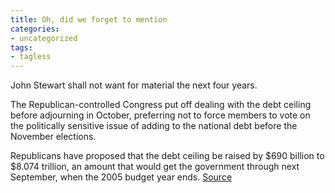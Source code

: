 ```yaml
---
title: Oh, did we forget to mention
categories:
- uncategorized
tags:
- tagless
---
```


John Stewart shall not want for material the next four years.


> 
The Republican-controlled Congress put off dealing with the debt ceiling before adjourning in October, preferring not to force members to vote on the politically sensitive issue of adding to the national debt before the November elections.

Republicans have proposed that the debt ceiling be raised by $690 billion to $8.074 trillion, an amount that would get the government through next September, when the 2005 budget year ends.
[Source][1]

   [1]: http://news.yahoo.com/news?tmpl=story&u=/ap/20041103/ap_on_go_pr_wh/debt_ceiling_1
